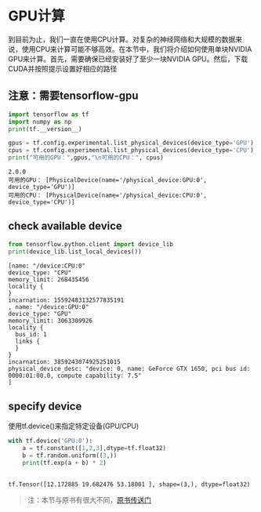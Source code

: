 
# GPU计算

到目前为止，我们一直在使用CPU计算。对复杂的神经网络和大规模的数据来说，使用CPU来计算可能不够高效。在本节中，我们将介绍如何使用单块NVIDIA GPU来计算。首先，需要确保已经安装好了至少一块NVIDIA GPU。然后，下载CUDA并按照提示设置好相应的路径

## 注意：需要tensorflow-gpu


```python
import tensorflow as tf
import numpy as np
print(tf.__version__)

gpus = tf.config.experimental.list_physical_devices(device_type='GPU')
cpus = tf.config.experimental.list_physical_devices(device_type='CPU')
print("可用的GPU：",gpus,"\n可用的CPU：", cpus)
```

    2.0.0
    可用的GPU： [PhysicalDevice(name='/physical_device:GPU:0', device_type='GPU')] 
    可用的CPU： [PhysicalDevice(name='/physical_device:CPU:0', device_type='CPU')]
    

## check available device


```python
from tensorflow.python.client import device_lib
print(device_lib.list_local_devices())
```

    [name: "/device:CPU:0"
    device_type: "CPU"
    memory_limit: 268435456
    locality {
    }
    incarnation: 15592483132577835191
    , name: "/device:GPU:0"
    device_type: "GPU"
    memory_limit: 3063309926
    locality {
      bus_id: 1
      links {
      }
    }
    incarnation: 3859243074925251015
    physical_device_desc: "device: 0, name: GeForce GTX 1650, pci bus id: 0000:01:00.0, compute capability: 7.5"
    ]
    

## specify device

使用tf.device()来指定特定设备(GPU/CPU)


```python
with tf.device('GPU:0'):
    a = tf.constant([1,2,3],dtype=tf.float32)
    b = tf.random.uniform((3,))
    print(tf.exp(a + b) * 2)
    
```

    tf.Tensor([12.172885 19.682476 53.18001 ], shape=(3,), dtype=float32)
    

> 注：本节与原书有很大不同，[原书传送门](https://zh.d2l.ai/chapter_deep-learning-computation/use-gpu.html)